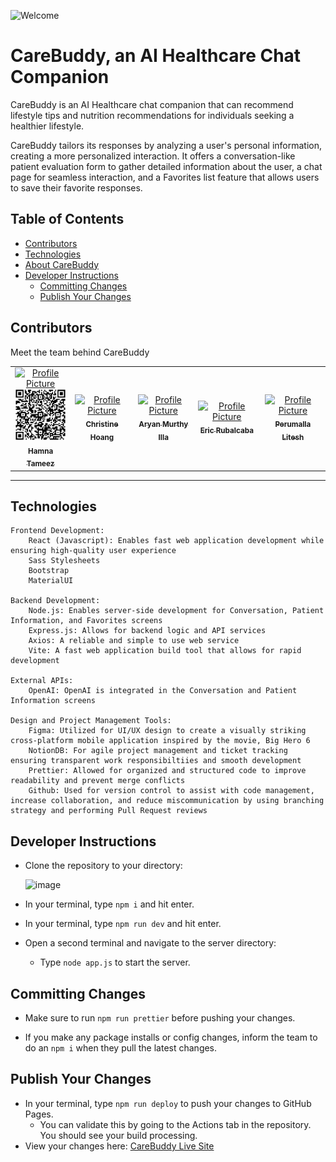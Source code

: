 ![Welcome](https://github.com/user-attachments/assets/7139c4c6-5b7a-4737-9761-1c73d1be7a3f)

# CareBuddy, an AI Healthcare Chat Companion

CareBuddy is an AI Healthcare chat companion that can recommend lifestyle tips and nutrition recommendations for individuals seeking a healthier lifestyle.

CareBuddy tailors its responses by analyzing a user's personal information, creating a more personalized interaction. It offers a conversation-like patient evaluation form to gather detailed information about the user, a chat page for seamless interaction, and a Favorites list feature that allows users to save their favorite responses.

<!--## Watch our video to learn about the development process and see CareBuddy in action!-->

## Table of Contents

- [Contributors](#contributors)
- [Technologies](#technologies)
- [About CareBuddy](./docs/ABOUT.md)
- [Developer Instructions](#developer-instructions)
  - [Committing Changes](#committing-changes)
  - [Publish Your Changes](#publish-your-changes)

## Contributors

Meet the team behind CareBuddy

<table>
  <tr>
    <td align="center" width="200">
      <a href="https://www.linkedin.com/in/hamna-tameez-6495b2292/">
        <img src="https://media.licdn.com/dms/image/v2/D4E03AQHDLVJ-b6FbvA/profile-displayphoto-shrink_800_800/profile-displayphoto-shrink_800_800/0/1722898425036?e=1728518400&v=beta&t=Md3IC5q2-NKAN4W_RLSIucwKTAAiLDLcMFjFH9RGIX8" width="100px;" alt="Profile Picture"/><br />
        <img src="./docs/QR/hamna.png" alt="Alt text" width="500"/>
        <sub><b>Hamna Tameez</b></sub>
      </a><br />
    </td>
    <td align="center" width="200">
      <a href="https://www.linkedin.com/in/christine-hoang-profile/">
        <img src="https://media.licdn.com/dms/image/D5603AQGExGf0D4scgQ/profile-displayphoto-shrink_800_800/0/1710947655283?e=1728518400&v=beta&t=mmMEX9OtvH4iWwNNt7o6g3T-hbD9VgHOnLrUx5xfHnU" width="100px;" alt="Profile Picture"/><br />
        <sub><b>Christine Hoang</b></sub>
      </a><br />
    </td>
    <td align="center" width="200">
      <a href="https://www.linkedin.com/in/aryanmurthy/">
        <img src="https://media.licdn.com/dms/image/D5603AQHTxAV4aDNfoQ/profile-displayphoto-shrink_800_800/0/1722981888880?e=1728518400&v=beta&t=n2UDf__26q6uf6W1t92Ef4ZX7RbPBLhDDya7-QxZNk4" width="100px;" alt="Profile Picture"/><br />
        <sub><b>Aryan Murthy Illa</b></sub>
      </a><br />
    </td>
    <td align="center" width="200">
      <a href="https://www.linkedin.com/in/erubal/">
        <img src="https://media.licdn.com/dms/image/v2/D4E03AQFuphPhsrkZ9g/profile-displayphoto-shrink_800_800/profile-displayphoto-shrink_800_800/0/1641338203973?e=1728518400&v=beta&t=unqbYh_qu7aHySlPQ98twybfvypl2hcXSRgC5TkoY88" width="100px;" alt="Profile Picture"/><br />
        <sub><b>Eric Rubalcaba</b></sub>
      </a><br />
    </td>
    <td align="center" width="200">
      <a href="https://www.linkedin.com/in/perumalla-litesh/">
        <img src="https://media.licdn.com/dms/image/D4D35AQHqnzK_nEhEPg/profile-framedphoto-shrink_800_800/0/1684505665712?e=1723658400&v=beta&t=9AnFe5QqcCLJ5E8aVEtsxglfzacDJvxvqwqPFwCmTVw" width="100px;" alt="Profile Picture"/><br />
        <sub><b>Perumalla Litesh</b></sub>
      </a><br />
    </td>
  </tr>
</table>

---

## Technologies
~~~
Frontend Development:
    React (Javascript): Enables fast web application development while ensuring high-quality user experience
    Sass Stylesheets
    Bootstrap
    MaterialUI

Backend Development:
    Node.js: Enables server-side development for Conversation, Patient Information, and Favorites screens
    Express.js: Allows for backend logic and API services
    Axios: A reliable and simple to use web service
    Vite: A fast web application build tool that allows for rapid development

External APIs:
    OpenAI: OpenAI is integrated in the Conversation and Patient Information screens

Design and Project Management Tools:
    Figma: Utilized for UI/UX design to create a visually striking cross-platform mobile application inspired by the movie, Big Hero 6
    NotionDB: For agile project management and ticket tracking ensuring transparent work responsibiltiies and smooth development
    Prettier: Allowed for organized and structured code to improve readability and prevent merge conflicts
    Github: Used for version control to assist with code management, increase collaboration, and reduce miscommunication by using branching strategy and performing Pull Request reviews
~~~

## Developer Instructions

- Clone the repository to your directory:

  ![image](https://github.com/user-attachments/assets/4d805a50-a9f6-449b-be61-77ed2b5179ce)

- In your terminal, type `npm i` and hit enter.

- In your terminal, type `npm run dev` and hit enter.

- Open a second terminal and navigate to the server directory:

  - Type `node app.js` to start the server.


## Committing Changes

- Make sure to run `npm run prettier` before pushing your changes.

- If you make any package installs or config changes, inform the team to do an `npm i` when they pull the latest changes.


## Publish Your Changes

- In your terminal, type `npm run deploy` to push your changes to GitHub Pages.
  - You can validate this by going to the Actions tab in the repository. You should see your build processing.
- View your changes here: [CareBuddy Live Site](https://xinexport.github.io/chatgpt-ai-healthapp/)



